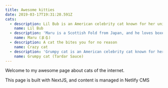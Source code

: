 ```yaml
---
title: Awesome kitties
date: 2019-03-17T19:31:20.591Z
cats:
  - description: Lil Bub is an American celebrity cat known for her unique appearance.
    name: Lil Bub
  - description: 'Maru is a Scottish Fold from Japan, and he loves boxes.'
    name: Maru (まる)
  - description: A cat the bites you for no reason
    name: Crazy cat
  - description: 'Grumpy cat is an American celebrity cat known for her grumpy appearance. '
    name: Grumpy cat (Tardar Sauce)
---
```

Welcome to my awesome page about cats of the internet.

This page is built with NextJS, and content is managed in Netlify CMS
